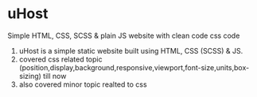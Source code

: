 # uHost
Simple HTML, CSS, SCSS &amp; plain JS website with clean code css code

1. uHost is a simple static website built using HTML, CSS (SCSS) & JS.
2. covered css related topic (position,display,background,responsive,viewport,font-size,units,box-sizing) till now
3. also covered minor topic realted to css
